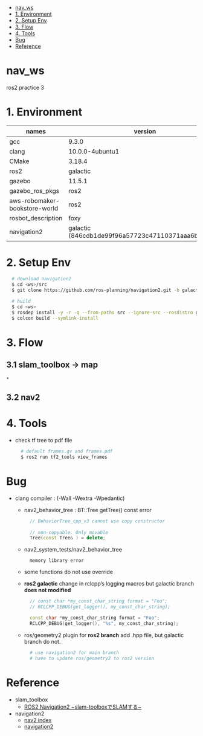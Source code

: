 <!-- TOC -->

- [nav_ws](#nav_ws)
- [1. Environment](#1-environment)
- [2. Setup Env](#2-setup-env)
- [3. Flow](#3-flow)
- [4. Tools](#4-tools)
- [Bug](#bug)
- [Reference](#reference)

<!-- /TOC -->

# nav_ws
ros2 practice 3

# 1. Environment

| names                         | version           |
| ---                           | ---               |
| gcc                           | 9.3.0             |
| clang                         | 10.0.0-4ubuntu1   |
| CMake                         | 3.18.4            |
| ros2                          | galactic          |
| gazebo                        | 11.5.1            |
| gazebo_ros_pkgs               | ros2              |
| aws-robomaker-bookstore-world | ros2              |
| rosbot_description            | foxy              |
| navigation2                   | galactic (846cdb1de99f96a57723c47110371aaa6b6d50fa)          |

# 2. Setup Env

```bash
  # download navigation2
  $ cd <ws>/src
  $ git clone https://github.com/ros-planning/navigation2.git -b galactic
  
  # build
  $ cd <ws>
  $ rosdep install -y -r -q --from-paths src --ignore-src --rosdistro galactic
  $ colcon build --symlink-install
```

# 3. Flow 
  ## 3.1 slam_toolbox -> map
    * 
  ## 3.2 nav2

# 4. Tools
  * check tf tree to pdf file
    ```bash
      # default frames.gv and frames.pdf
      $ ros2 run tf2_tools view_frames
    ```

# Bug 
  * clang compiler : (-Wall -Wextra -Wpedantic)
    * nav2_behavior_tree : BT::Tree getTree() const error
      ```c++
        // BehaviorTree_cpp_v3 cannot use copy constructor
        
        // non-copyable. Only movable
        Tree(const Tree& ) = delete;
      ```
        
    * nav2_system_tests/nav2_behavior_tree 
      ```text
        memory library error
      ```
      
    * some functions do not use override
    
    * __ros2 galactic__ change in rclcpp’s logging macros but galactic branch __does not modified__
      ```c++
        // const char *my_const_char_string format = "Foo";
        // RCLCPP_DEBUG(get_logger(), my_const_char_string);

        const char *my_const_char_string format = "Foo";
        RCLCPP_DEBUG(get_logger(), "%s", my_const_char_string);
      ```
    * ros/geometry2 plugin for __ros2 branch__ add .hpp file, but galactic branch do not.
      ```bash
        # use navigation2 for main branch
        # have to update ros/geometry2 to ros2 version
      ```

# Reference 
* slam_toolbox
  * [ROS2 Navigation2 ~slam-toolboxでSLAMする~](https://qiita.com/porizou1/items/152ad3829e84a9ba0355)
* navigation2
  * [nav2 index](https://navigation.ros.org/index.html)
  * [navigation2](https://github.com/ros-planning/navigation2)
